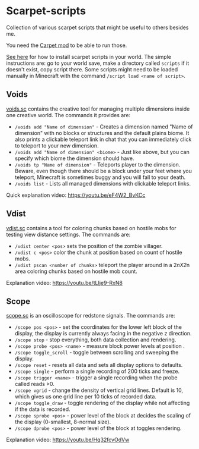 # Scarpet-scripts

Collection of various scarpet scripts that might be useful to others besides me.

You need the [Carpet mod](https://www.curseforge.com/minecraft/mc-mods/carpet) to be able to run those.

[See here](https://github.com/gnembon/fabric-carpet/wiki/Installing-carpet-scripts-in-your-world) for how to install scarpet scripts in your world. The simple instructions are: go to your world save, make a directory called `scripts` if it doesn't exist, copy script there. Some scripts might need to be loaded manually in Minecraft with the command `/script load <name of script>`.

## Voids

[voids.sc](voids.sc) contains the creative tool for managing multiple dimensions inside one creative world.
The commands it provides are:
 - `/voids add "Name of dimension"` - Creates a dimension named "Name of dimension" with no blocks or structures and the default plains biome. It also prints a clickable teleport link in chat that you can immediately click to teleport to your new dimension.
 - `/voids add "Name of dimension" <biome>` - Just like above, but you can specify which biome the dimension should have.
 - `/voids tp "Name of dimension"` - Teleports player to the dimension. Beware, even though there should be a block under your feet where you teleport, Minecraft is sometimes buggy and you will fall to your death.
 - `/voids list` - Lists all managed dimensions with clickable teleport links.

Quick explanation video: https://youtu.be/eF4W2_BvKCc

## Vdist

[vdist.sc](vdist.sc) contains a tool for coloring chunks based on hostile mobs for testing view distance settings.
The commands are:
 - `/vdist center <pos>` sets the position of the zombie villager.
 - `/vdist c <pos>` color the chunk at position based on count of hostile mobs.
 - `/vdist pscan <number of chunks>` teleport the player around in a 2*nX2*n area coloring chunks based on hostile mob count.

Explanation video: https://youtu.be/tLIje9-RxN8

## Scope

[scope.sc](scope.sc) is an oscilloscope for redstone signals.
The commands are:
 - `/scope pos <pos>` - set the coordinates for the lower left block of the display, the display is currently always facing in the negative z direction.
 - `/scope stop` - stop everything, both data collection and rendering.
 - `/scope probe <pos> <name>` - measure block power levels at position <pos>.
 - `/scope toggle_scroll` - toggle between scrolling and sweeping the display.
 - `/scope reset` - resets all data and sets all display options to defaults.
 - `/scope single` - perform a single recording of 200 ticks and freeze.
 - `/scope trigger <name>` - trigger a single recording when the probe called <name> reads >0.
 - `/scope vgrid` - change the density of vertical grid lines. Default is 10, which gives us one grid line per 10 ticks of recorded data.
 - `/scope toggle_draw` - toggle rendering of the display while not affecting if the data is recorded.
 - `/scope sprobe <pos>` - power level of the block at <pos> decides the scaling of the display (0-smallest, 8-normal size).
 - `/scope dprobe <pos>` - power level of the block at <pos> toggles rendering.

Explanation video: https://youtu.be/Hq32fcvOdVw
